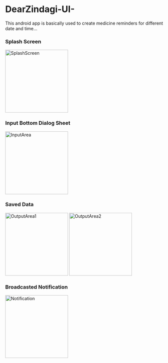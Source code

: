 # DearZindagi-UI-

This android app is basically used to create medicine reminders for different date and time...

<h3> Splash Screen </h3>
<img src = "https://drive.google.com/uc?export=view&id=18DdHj_M7upYY9p7EkPDn2eRmVn39oq93" width="200" alt="SplashScreen">
<h3> Input Bottom Dialog Sheet </h3>
<img src = "https://drive.google.com/uc?export=view&id=18IcsysdlBKeWYHql-44V2iHFVWla8RlP" width="200" alt="InputArea">
<h3> Saved Data </h3>
<p>
<img src = "https://drive.google.com/uc?export=view&id=18QzZ56mkSB3OP5k1x3zUPW1uaSCY-Jmv" width="200" alt="OutputArea1">
<img src = "https://drive.google.com/uc?export=view&id=18a4fmLQgWamdEr7X1tPwpkUrt2RJQQmj" width="200" alt="OutputArea2">
</p>
<h3> Broadcasted Notification </h3>
<img src = "https://drive.google.com/uc?export=view&id=1_Oa_cfbCU0gaqcV53rPktZfwQyE9ZjI5" width="200" alt="Notification">
